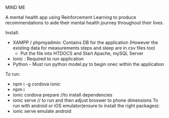 MIND ME

A mental health app using Reinforcement Learning to produce recommendations to aide their mental health journey throughout their lives.

Install:
- XAMPP / phpmyadmin: Contains DB for the application (However the existing data for measurements steps and sleep are in csv files too)
    - Put the file into HTDOCS and Start Apache, mySQL Server
- Ionic : Required to run application
- Python - Must run python model.py to begin onec within the application


To run:
- npm i -g cordova ionic
- npm i 
- ionic cordova prepare
//to install dependencies
- ionic serve
// to run and then adjust broswer to phone dimensions 
To run with android or iOS emulator(ensure to install the right packages):
- ionic serve emulate android 

